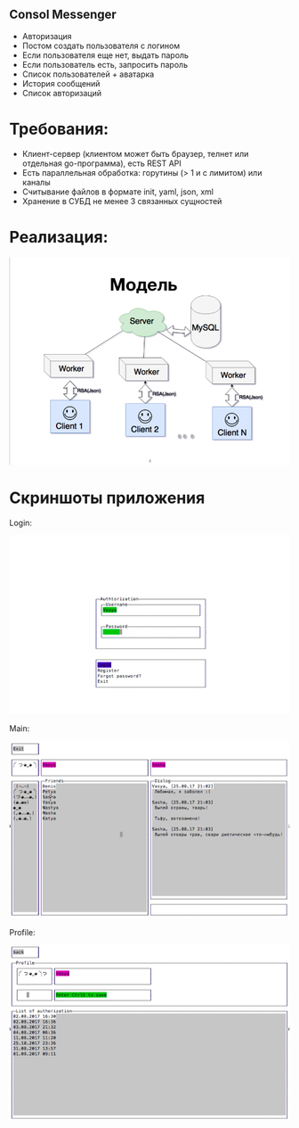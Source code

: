 ## Сonsol Messenger

   * Авторизация
   * Постом создать пользователя с логином
   * Если пользователя еще нет, выдать пароль
   * Если пользователь есть, запросить пароль
   * Список пользователей + аватарка
   * История сообщений
   * Список авторизаций
     
# Требования:
- Клиент-сервер (клиентом может быть браузер, телнет или отдельная go-программа), есть REST API
- Есть параллельная обработка: горутины (> 1 и с лимитом) или  каналы
- Считывание файлов в формате init, yaml, json, xml
- Хранение в СУБД не менее 3 связанных сущностей
 
 # Реализация: 
 ![Модель](https://github.com/moskovchenkonastya/Messenger/blob/master/Screen%20Shot%202017-09-06%20at%2014.48.42.png)
 
 
 # Скриншоты приложения
 Login:
 
 ![View Login](https://github.com/moskovchenkonastya/Messenger/blob/master/Screen%20Shot%202017-09-06%20at%2014.48.55.png)
 
 Main:
 
 ![View main](https://github.com/moskovchenkonastya/Messenger/blob/master/Screen%20Shot%202017-09-06%20at%2014.49.03.png)
 
 Profile:
 
 ![View profile](https://github.com/moskovchenkonastya/Messenger/blob/master/Screen%20Shot%202017-09-06%20at%2014.49.11.png)
